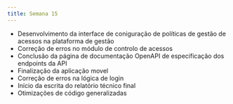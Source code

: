 ```yaml
---
title: Semana 15
---
```


- Desenvolvimento da interface de coniguração de políticas de gestão de acessos na plataforma de gestão
- Correção de erros no módulo de controlo de acessos
- Conclusão da página de documentação OpenAPI de especificação dos endpoints da API
- Finalização da aplicação movel
- Correção de erros na lógica de login
- Início da escrita do relatório técnico final
- Otimizações de código generalizadas

